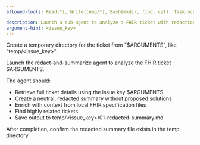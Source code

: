 ```yaml
---
allowed-tools: Read(*), Write(temp/*), Bash(mkdir, find, cat), Task,mcp__fhir-jira__get_issue_details, mcp__fhir-jira__search_by_keywords

description: Launch a sub-agent to analyze a FHIR ticket with redaction of proposed resolutions
argument-hint: <issue_key>
---
```


Create a temporary directory for the ticket from "$ARGUMENTS", like "temp/<issue_key>".

Launch the redact-and-summarize agent to analyze the FHIR ticket $ARGUMENTS.

The agent should:
- Retrieve full ticket details using the issue key $ARGUMENTS
- Create a neutral, redacted summary without proposed solutions
- Enrich with context from local FHIR specification files
- Find highly related tickets
- Save output to temp/<issue_key>/01-redacted-summary.md

After completion, confirm the redacted summary file exists in the temp directory.
